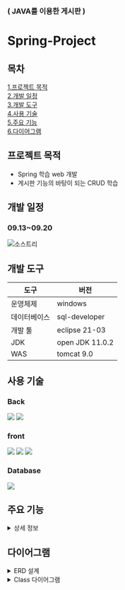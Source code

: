 ### ( JAVA를 이용한 게시판 )
# Spring-Project
## 목차  
[1.프로젝트 목적](#프로젝트-목적)   
[2.개발 일정](#개발-일정)  
[3.개발 도구](#개발-도구)  
[4.사용 기술](#사용-기술)  
[5.주요 기능](#주요-기능)  
[6.다이어그램](#다이어그램)
## 프로젝트 목적
* Spring 학습 web 개발
* 게시판 기능의 바탕이 되는 CRUD 학습
## 개발 일정
### 09.13~09.20
![소스트리](https://user-images.githubusercontent.com/105259309/191186965-a29d443b-3f17-4116-bfdc-e81f8cc67279.png)

## 개발 도구
|도구|버전|
|---|---|
|운영체제|windows|
|데이터베이스|sql-developer|
|개발 툴|eclipse 21-03|
|JDK|open JDK 11.0.2|
|WAS|tomcat 9.0|

## 사용 기술

### Back
<img src="https://img.shields.io/badge/java-007396?style=for-the-badge&logo=java&logoColor=white"> <img src="https://img.shields.io/badge/spring-6DB33F?style=for-the-badge&logo=spring&logoColor=white">

### front
<img src="https://img.shields.io/badge/javascript-F7DF1E?style=for-the-badge&logo=javascript&logoColor=black"> <img src="https://img.shields.io/badge/html5-E34F26?style=for-the-badge&logo=html5&logoColor=white"> <img src="https://img.shields.io/badge/css-1572B6?style=for-the-badge&logo=css3&logoColor=white">

### Database
<img src="https://img.shields.io/badge/oracle-F80000?style=for-the-badge&logo=oracle&logoColor=white">


## 주요 기능
<details>
    <summary>상세 정보</summary>

**notion :** (https://coal-source-32b.notion.site/Spring-5625c754663a4d97af702dc1651d604c)
### 1.메인 화면
<img src="https://user-images.githubusercontent.com/105259309/194516612-1876bb69-bb2a-4d7c-9fe9-967352e0b610.PNG" width="800" height="400">

### 2.회원가입 화면
<img src="https://user-images.githubusercontent.com/105259309/194517188-21382b91-2164-4f4a-8b52-894beec76cf3.PNG" width="800" height="400">
    
### 3.로그인 화면
<img src="https://user-images.githubusercontent.com/105259309/194517606-66eb8844-3592-411f-bdad-a66bd60e0be3.PNG" width="800" height="400">
    
#### 3.1 로그인 검사 실패
<img src="https://user-images.githubusercontent.com/105259309/191200906-6b01d012-30f6-4780-8ccf-50eff9e53e8c.png" width="400" height="200">

#### 3.2 로그인 검사 성공
<img src="https://user-images.githubusercontent.com/105259309/194517894-10866b07-551c-40fb-8784-9b8b606ae1ff.PNG" width="800" height="400">

### 4.게시판 화면
<img src="https://user-images.githubusercontent.com/105259309/194518193-21b3d83b-a0b6-4a50-bd97-91adc970f559.PNG" width="800" height="400">
    
#### 4.1 글 등록 메시지
<img src="https://user-images.githubusercontent.com/105259309/191205437-bd823699-5f0d-4f5b-be32-7ba30ce30b6b.png" width="400" height="200">

#### 4.2 글 등록 성공
<img src="https://user-images.githubusercontent.com/105259309/194518352-42716201-7599-40b6-9265-7ba8a24c4b12.PNG" width="800" height="600">
    
### 5.글 수정 
<img src="https://user-images.githubusercontent.com/105259309/194518520-594b95b6-ec5f-45b0-bce6-29002752b3e0.PNG" width="800" height="600">
    
#### 5.1 글 수정 성공 메시지
<img src="https://user-images.githubusercontent.com/105259309/191210020-fe86af25-d638-42b4-94d0-565a6c9a3bbd.png" width="400" height="200">
    
#### 5.2 글 수정 성공 화면
<img src="https://user-images.githubusercontent.com/105259309/194518684-eaf99adc-6a7d-4361-9ae0-7c9b35626b70.PNG" width="600" height="500">
</details>


## 다이어그램
<details>
    <summary>ERD 설계</summary>
    
![erd](https://user-images.githubusercontent.com/105259309/191183404-98743968-7850-4261-9597-0814bc7f0063.png)

</details>

<details>
    <summary>Class 다이어그램</summary>

#### 1. board
![boardClass](https://user-images.githubusercontent.com/105259309/191207319-27141f72-9ffd-4d96-9f15-6d69fe783697.png)
    
#### 2. member
![boardClass](https://user-images.githubusercontent.com/105259309/191209119-e4d7d7cf-3bc8-49e0-9681-3b6c58ae2170.png)

</details>
